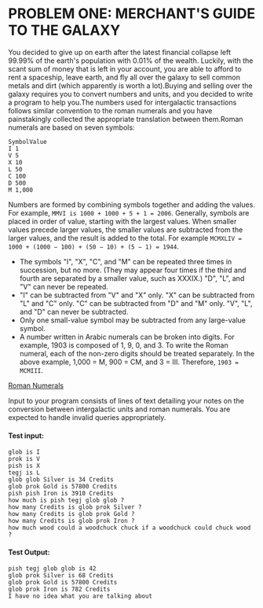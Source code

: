 # PROBLEM ONE: MERCHANT'S GUIDE TO THE GALAXY

You decided to give up on earth after the latest financial collapse left 99.99% of the earth's population with 0.01% of the wealth. Luckily, with the scant sum of money that is left in your account, you are able to afford to rent a spaceship, leave earth, and fly all over the galaxy to sell common metals and dirt (which apparently is worth a lot).Buying and selling over the galaxy requires you to convert numbers and units, and you decided to write a program to help you.The numbers used for intergalactic transactions follows similar convention to the roman numerals and you have painstakingly collected the appropriate translation between them.Roman numerals are based on
seven symbols:

```
SymbolValue
I 1
V 5
X 10
L 50
C 100
D 500
M 1,000
```

Numbers are formed by combining symbols together and adding the values. For example, `MMVI is 1000 + 1000 + 5 + 1 = 2006`. Generally, symbols are placed in order of value, starting with the largest values. When smaller values precede larger values, the smaller values are subtracted from the larger values, and the result is added to the total. For example `MCMXLIV = 1000 + (1000 − 100) + (50 − 10) + (5 − 1) = 1944`.

+ The symbols "I", "X", "C", and "M" can be repeated three times in succession, but no more. (They may appear four times if the third and fourth are separated by a smaller value, such as XXXIX.) "D", "L", and "V" can never be repeated.
+ "I" can be subtracted from "V" and "X" only. "X" can be subtracted from "L" and "C" only. "C" can be subtracted from "D" and "M" only. "V", "L", and "D" can never be subtracted.
+ Only one small-value symbol may be subtracted from any large-value symbol. 
+ A number written in Arabic numerals can be broken into digits. For example, 1903 is composed of 1, 9, 0, and 3. To write the Roman numeral, each of the non-zero digits
should be treated separately. In the above example, 1,000 = M, 900 = CM, and 3 = III. Therefore, `1903 = MCMIII`.


[Roman Numerals](http://en.wikipedia.org/wiki/Roman_numerals)

Input to your program consists of lines of text detailing your notes on the conversion between intergalactic units and roman numerals. You are expected to handle invalid queries appropriately.

#### Test input:
```
glob is I
prok is V
pish is X
tegj is L
glob glob Silver is 34 Credits
glob prok Gold is 57800 Credits
pish pish Iron is 3910 Credits
how much is pish tegj glob glob ?
how many Credits is glob prok Silver ?
how many Credits is glob prok Gold ?
how many Credits is glob prok Iron ?
how much wood could a woodchuck chuck if a woodchuck could chuck wood ?
```

#### Test Output:
```
pish tegj glob glob is 42
glob prok Silver is 68 Credits
glob prok Gold is 57800 Credits
glob prok Iron is 782 Credits
I have no idea what you are talking about
```
